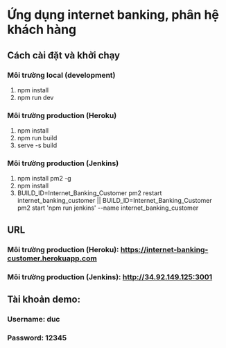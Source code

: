 # Ứng dụng internet banking, phân hệ khách hàng
## Cách cài đặt và khởi chạy
### Môi trường local (development)
1. npm install
2. npm run dev
### Môi trường production (Heroku)
1. npm install
2. npm run build
3. serve -s build
### Môi trường production (Jenkins)
1. npm install pm2 -g
2. npm install
3. BUILD_ID=Internet_Banking_Customer pm2 restart internet_banking_customer || BUILD_ID=Internet_Banking_Customer pm2 start 'npm run jenkins' --name internet_banking_customer
## URL
### Môi trường production (Heroku): https://internet-banking-customer.herokuapp.com
### Môi trường production (Jenkins): http://34.92.149.125:3001
## Tài khoản demo:
### Username: duc
### Password: 12345
